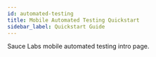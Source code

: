```yaml
---
id: automated-testing
title: Mobile Automated Testing Quickstart
sidebar_label: Quickstart Guide
---
```


Sauce Labs mobile automated testing intro page.
